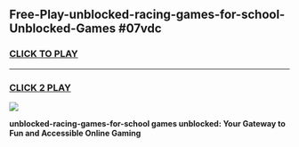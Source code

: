 
## Free-Play-unblocked-racing-games-for-school-Unblocked-Games #07vdc
<h3>
<a href="https://news.freeplayer.one?title=unblocked-racing-games-for-school&ref=8M">CLICK TO PLAY</a></h3>
<hr>

<h3>
<a href="https://news.freeplayer.one?title=unblocked-racing-games-for-school&ref=8M">CLICK 2 PLAY</a>
  
</h3>

<a href="https://news.freeplayer.one?title=unblocked-racing-games-for-school&ref=8M"><img src="https://clearcache.store/games.png"></a>


**unblocked-racing-games-for-school games unblocked: Your Gateway to Fun and Accessible Online Gaming**
